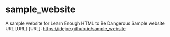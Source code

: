 # sample_website
A sample website for Learn Enough HTML to Be Dangerous
Sample website URL [URL]
  [URL]:  https://idejoe.github.io/sample_website
